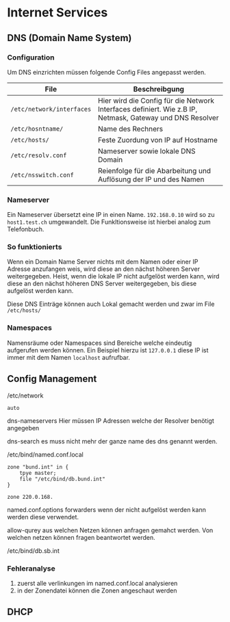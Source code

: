 # Internet Services
## DNS (Domain Name System)
### Configuration
Um DNS einzrichten müssen folgende Config Files angepasst werden.

|File                           | Beschreibgung                 |
|-------------------------------|-------------------------------|
|`/etc/network/interfaces`      | Hier wird die Config für die Network Interfaces definiert. Wie z.B IP, Netmask, Gateway und DNS Resolver|
|`/etc/hosntname/`              | Name des Rechners             |
|`/etc/hosts/`                  | Feste Zuordung von IP auf Hostname|
|`/etc/resolv.conf`             | Nameserver sowie lokale DNS Domain|
|`/etc/nsswitch.conf`           | Reienfolge für die Abarbeitung und Auflösung der IP und des Namen|

### Nameserver
Ein Nameserver übersetzt eine IP in einen Name.
`192.168.0.10` wird  so zu `host1.test.ch` umgewandelt.
Die Funkltionsweise ist hierbei analog zum Telefonbuch.


### So funktionierts
Wenn ein Domain Name Server nichts mit dem Namen oder einer IP Adresse anzufangen weis, 
wird diese an den nächst höheren Server weitergegeben.
Heist, wenn die lokale IP nicht aufgelöst werden kann, 
wird diese an den nächst höheren DNS Server weitergegeben, 
bis diese aufgelöst werden kann.

Diese DNS Einträge können auch Lokal gemacht werden und zwar im File `/etc/hosts/` 

### Namespaces
Namensräume oder Namespaces sind Bereiche welche eindeutig aufgerufen werden können.
Ein Beispiel hierzu ist `127.0.0.1` diese IP ist immer mit dem Namen `localhost` aufrufbar.
 
## Config Management
/etc/network
```
auto 
```


dns-nameservers
Hier müssen IP Adressen welche der Resolver benötigt angegeben


dns-search
es muss nicht mehr der ganze name des dns genannt werden.


/etc/bind/named.conf.local
``` config
zone "bund.int" in {
    tpye master;
    file "/etc/bind/db.bund.int"
}

zone 220.0.168.
```
named.conf.options
forwarders
wenn der nicht aufgelöst werden kann werden diese verwendet.

allow-qurey
aus welchen Netzen können anfragen gemahct werden.
Von welchen netzen können fragen beantwortet werden.

/etc/bind/db.sb.int


### Fehleranalyse
1) zuerst alle verlinkungen im named.conf.local analysieren
2) in der Zonendatei können die Zonen angeschaut werden



## DHCP

